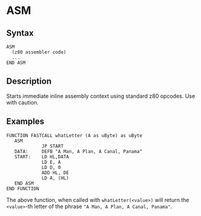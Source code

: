 # ASM

## Syntax

```
ASM
  (z80 assembler code)
  ...
END ASM
```

## Description

Starts immediate inline assembly context using standard z80 opcodes.
Use with caution.

## Examples

```
FUNCTION FASTCALL whatLetter (A as uByte) as uByte
   ASM
             JP START
   DATA:     DEFB "A Man, A Plan, A Canal, Panama"
   START:    LD HL,DATA
             LD E, A
             LD D, 0
             ADD HL, DE
             LD A, (HL)
   END ASM
END FUNCTION
```

The above function, when called with `whatLetter(<value>)` will return the `<value>`-th letter of the phrase
`"A Man, A Plan, A Canal, Panama"`.

